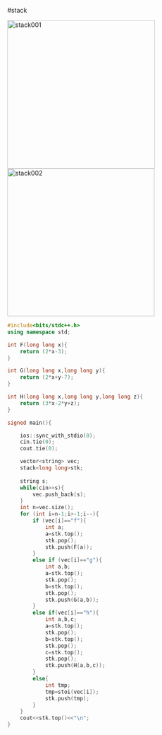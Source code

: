 #stack

<img width="335" alt="stack001" src="https://user-images.githubusercontent.com/86102390/129564369-75c59b78-47bb-44e6-8a02-57c5d7f25969.png"><img width="334" 
alt="stack002" src="https://user-images.githubusercontent.com/86102390/129564770-205f6b2f-5dc5-4727-a889-ceffffa0e4d3.png">


```cpp
#include<bits/stdc++.h>
using namespace std;

int F(long long x){
    return (2*x-3);     
}

int G(long long x,long long y){
    return (2*x+y-7);
}

int H(long long x,long long y,long long z){
    return (3*x-2*y+z);
}

signed main(){

    ios::sync_with_stdio(0);
    cin.tie(0);
    cout.tie(0);

    vector<string> vec;
    stack<long long>stk;
    
    string s;
    while(cin>>s){
        vec.push_back(s);
    }
    int n=vec.size();
    for (int i=n-1;i>-1;i--){
        if (vec[i]=="f"){
            int a;
            a=stk.top();
            stk.pop();
            stk.push(F(a));
        }
        else if (vec[i]=="g"){
            int a,b;
            a=stk.top();
            stk.pop();
            b=stk.top();
            stk.pop();
            stk.push(G(a,b));
        }
        else if(vec[i]=="h"){
            int a,b,c;
            a=stk.top();
            stk.pop();
            b=stk.top();
            stk.pop();
            c=stk.top();
            stk.pop();
            stk.push(H(a,b,c));
        }
        else{
            int tmp;
            tmp=stoi(vec[i]);
            stk.push(tmp);
        }
    }
    cout<<stk.top()<<"\n";
}
```
